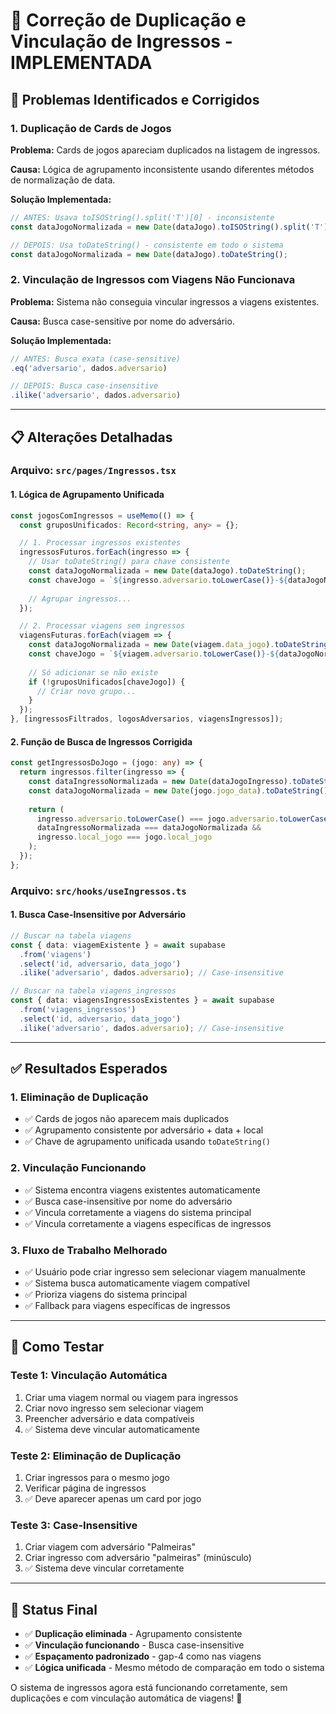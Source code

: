 # 🔧 Correção de Duplicação e Vinculação de Ingressos - IMPLEMENTADA

## 🎯 Problemas Identificados e Corrigidos

### 1. **Duplicação de Cards de Jogos**

**Problema:** Cards de jogos apareciam duplicados na listagem de ingressos.

**Causa:** Lógica de agrupamento inconsistente usando diferentes métodos de normalização de data.

**Solução Implementada:**
```typescript
// ANTES: Usava toISOString().split('T')[0] - inconsistente
const dataJogoNormalizada = new Date(dataJogo).toISOString().split('T')[0];

// DEPOIS: Usa toDateString() - consistente em todo o sistema
const dataJogoNormalizada = new Date(dataJogo).toDateString();
```

### 2. **Vinculação de Ingressos com Viagens Não Funcionava**

**Problema:** Sistema não conseguia vincular ingressos a viagens existentes.

**Causa:** Busca case-sensitive por nome do adversário.

**Solução Implementada:**
```typescript
// ANTES: Busca exata (case-sensitive)
.eq('adversario', dados.adversario)

// DEPOIS: Busca case-insensitive
.ilike('adversario', dados.adversario)
```

---

## 📋 Alterações Detalhadas

### **Arquivo: `src/pages/Ingressos.tsx`**

#### 1. **Lógica de Agrupamento Unificada**
```typescript
const jogosComIngressos = useMemo(() => {
  const gruposUnificados: Record<string, any> = {};

  // 1. Processar ingressos existentes
  ingressosFuturos.forEach(ingresso => {
    // Usar toDateString() para chave consistente
    const dataJogoNormalizada = new Date(dataJogo).toDateString();
    const chaveJogo = `${ingresso.adversario.toLowerCase()}-${dataJogoNormalizada}-${ingresso.local_jogo}`;
    
    // Agrupar ingressos...
  });

  // 2. Processar viagens sem ingressos
  viagensFuturas.forEach(viagem => {
    const dataJogoNormalizada = new Date(viagem.data_jogo).toDateString();
    const chaveJogo = `${viagem.adversario.toLowerCase()}-${dataJogoNormalizada}-${viagem.local_jogo}`;
    
    // Só adicionar se não existe
    if (!gruposUnificados[chaveJogo]) {
      // Criar novo grupo...
    }
  });
}, [ingressosFiltrados, logosAdversarios, viagensIngressos]);
```

#### 2. **Função de Busca de Ingressos Corrigida**
```typescript
const getIngressosDoJogo = (jogo: any) => {
  return ingressos.filter(ingresso => {
    const dataIngressoNormalizada = new Date(dataJogoIngresso).toDateString();
    const dataJogoNormalizada = new Date(jogo.jogo_data).toDateString();
    
    return (
      ingresso.adversario.toLowerCase() === jogo.adversario.toLowerCase() &&
      dataIngressoNormalizada === dataJogoNormalizada &&
      ingresso.local_jogo === jogo.local_jogo
    );
  });
};
```

### **Arquivo: `src/hooks/useIngressos.ts`**

#### 1. **Busca Case-Insensitive por Adversário**
```typescript
// Buscar na tabela viagens
const { data: viagemExistente } = await supabase
  .from('viagens')
  .select('id, adversario, data_jogo')
  .ilike('adversario', dados.adversario); // Case-insensitive

// Buscar na tabela viagens_ingressos
const { data: viagensIngressosExistentes } = await supabase
  .from('viagens_ingressos')
  .select('id, adversario, data_jogo')
  .ilike('adversario', dados.adversario); // Case-insensitive
```

---

## ✅ Resultados Esperados

### **1. Eliminação de Duplicação**
- ✅ Cards de jogos não aparecem mais duplicados
- ✅ Agrupamento consistente por adversário + data + local
- ✅ Chave de agrupamento unificada usando `toDateString()`

### **2. Vinculação Funcionando**
- ✅ Sistema encontra viagens existentes automaticamente
- ✅ Busca case-insensitive por nome do adversário
- ✅ Vincula corretamente a viagens do sistema principal
- ✅ Vincula corretamente a viagens específicas de ingressos

### **3. Fluxo de Trabalho Melhorado**
- ✅ Usuário pode criar ingresso sem selecionar viagem manualmente
- ✅ Sistema busca automaticamente viagem compatível
- ✅ Prioriza viagens do sistema principal
- ✅ Fallback para viagens específicas de ingressos

---

## 🔄 Como Testar

### **Teste 1: Vinculação Automática**
1. Criar uma viagem normal ou viagem para ingressos
2. Criar novo ingresso sem selecionar viagem
3. Preencher adversário e data compatíveis
4. ✅ Sistema deve vincular automaticamente

### **Teste 2: Eliminação de Duplicação**
1. Criar ingressos para o mesmo jogo
2. Verificar página de ingressos
3. ✅ Deve aparecer apenas um card por jogo

### **Teste 3: Case-Insensitive**
1. Criar viagem com adversário "Palmeiras"
2. Criar ingresso com adversário "palmeiras" (minúsculo)
3. ✅ Sistema deve vincular corretamente

---

## 🎯 Status Final

- ✅ **Duplicação eliminada** - Agrupamento consistente
- ✅ **Vinculação funcionando** - Busca case-insensitive
- ✅ **Espaçamento padronizado** - gap-4 como nas viagens
- ✅ **Lógica unificada** - Mesmo método de comparação em todo o sistema

O sistema de ingressos agora está funcionando corretamente, sem duplicações e com vinculação automática de viagens! 🚀